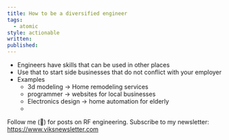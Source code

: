 ```yaml
---
title: How to be a diversified engineer
tags:
  - atomic
style: actionable
written: 
published:
---
```

- Engineers have skills that can be used in other places
- Use that to start side businesses that do not conflict with your employer
- Examples
	- 3d modeling -> Home remodeling services
	- programmer -> websites for local businesses
	- Electronics design -> home automation for elderly
	- 

Follow me (🔔) for posts on RF engineering.
Subscribe to my newsletter: https://www.viksnewsletter.com